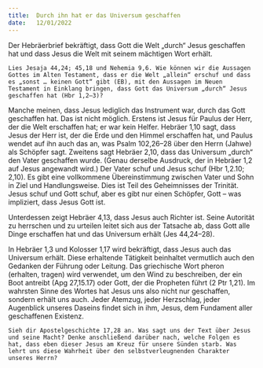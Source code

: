 ```yaml
---
title:  Durch ihn hat er das Universum geschaffen
date:   12/01/2022
---
```


Der Hebräerbrief bekräftigt, dass Gott die Welt „durch“ Jesus geschaffen hat und dass Jesus die Welt mit seinem mächtigen Wort erhält.

`Lies Jesaja 44,24; 45,18 und Nehemia 9,6. Wie können wir die Aussagen Gottes im Alten Testament, dass er die Welt „allein“ erschuf und dass es „sonst … keinen Gott“ gibt (EB), mit den Aussagen im Neuen Testament in Einklang bringen, dass Gott das Universum „durch“ ­Jesus geschaffen hat (Hbr 1,2–3)?`

Manche meinen, dass Jesus lediglich das Instrument war, durch das Gott geschaffen hat. Das ist nicht möglich. Erstens ist Jesus für Paulus der Herr, der die Welt erschaffen hat; er war kein Helfer. Hebräer 1,10 sagt, dass Jesus der Herr ist, der die Erde und den Himmel erschaffen hat, und Paulus wendet auf ihn auch das an, was Psalm 102,26–28 über den Herrn (Jahwe) als Schöpfer sagt. Zweitens sagt Hebräer 2,10, dass das Universum „durch“ den Vater geschaffen wurde. (Genau derselbe Ausdruck, der in Hebräer 1,2 auf Jesus angewandt wird.) Der Vater schuf und Jesus schuf (Hbr 1,2.10; 2,10). Es gibt eine vollkommene Übereinstimmung zwischen Vater und Sohn in Ziel und Handlungsweise. Dies ist Teil des Geheimnisses der Trinität. Jesus schuf und Gott schuf, aber es gibt nur einen Schöpfer, Gott – was impliziert, dass Jesus Gott ist.

Unterdessen zeigt Hebräer 4,13, dass Jesus auch Richter ist. Seine Autorität zu herrschen und zu urteilen leitet sich aus der Tatsache ab, dass Gott alle Dinge erschaffen hat und das Universum erhält (Jes 44,24–28).

In Hebräer 1,3 und Kolosser 1,17 wird bekräftigt, dass Jesus auch das Universum erhält. Diese erhaltende Tätigkeit beinhaltet vermutlich auch den Gedanken der Führung oder Leitung. Das griechische Wort pheron (erhalten, tragen) wird verwendet, um den Wind zu beschreiben, der ein Boot antreibt (Apg 27,15.17) oder Gott, der die Propheten führt (2 Ptr 1,21). Im wahrsten Sinne des Wortes hat Jesus uns also nicht nur geschaffen, sondern erhält uns auch. Jeder Atemzug, jeder Herzschlag, jeder Augenblick unseres Daseins findet sich in ihm, Jesus, dem Fundament aller geschaffenen Existenz.

`Sieh dir Apostelgeschichte 17,28 an. Was sagt uns der Text über Jesus und seine Macht? Denke anschließend darüber nach, welche Folgen es hat, dass eben dieser Jesus am Kreuz für unsere Sünden starb. Was lehrt uns diese Wahrheit über den selbstverleugnenden Charakter unseres Herrn?`